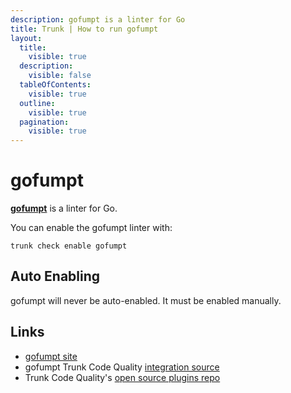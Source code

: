```yaml
---
description: gofumpt is a linter for Go
title: Trunk | How to run gofumpt
layout:
  title:
    visible: true
  description:
    visible: false
  tableOfContents:
    visible: true
  outline:
    visible: true
  pagination:
    visible: true
---
```


# gofumpt

[**gofumpt**](https://pkg.go.dev/mvdan.cc/gofumpt) is a linter for Go.

You can enable the gofumpt linter with:

```shell
trunk check enable gofumpt
```

## Auto Enabling

gofumpt will never be auto-enabled. It must be enabled manually.





## Links

- [gofumpt site](https://pkg.go.dev/mvdan.cc/gofumpt)
- gofumpt Trunk Code Quality [integration source](https://github.com/trunk-io/plugins/tree/main/linters/gofumpt)
- Trunk Code Quality's [open source plugins repo](https://github.com/trunk-io/plugins/tree/main)
